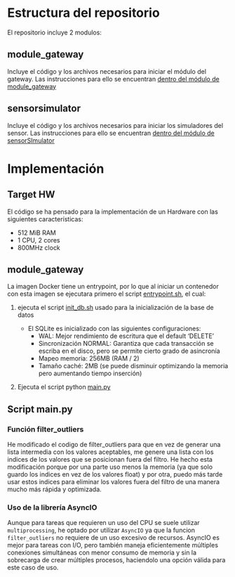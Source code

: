 # Estructura del repositorio
El repositorio incluye 2 modulos:
## module_gateway
Incluye el código y los archivos necesarios para iniciar el módulo del gateway.
Las instrucciones para ello se encuentran [dentro del módulo de module_gateway](/src/module_gateway/setup_gateway.md)

## sensorsimulator
Incluye el código y los archivos necesarios para iniciar los simuladores del sensor.
Las instrucciones para ello se encuentran [dentro del módulo de sensorSImulator](/src/sensorSimulator/setup_simulator.md)


# Implementación
## Target HW
El código se ha pensado para la implementación de un Hardware con las siguientes características:
- 512 MiB RAM
- 1 CPU, 2 cores
- 800MHz clock
  
## module_gateway
La imagen Docker tiene un entrypoint, por lo que al iniciar un contenedor con esta imagen se ejecutara primero el script [entrypoint.sh](/src/module_gateway/entrypoint.sh), el cual:
1. ejecuta el script [init_db.sh](/src/module_gateway/init_db.sh) usado para la inicialización de la base de datos
   - El SQLite es inicializado con las siguientes configuraciones:
     - WAL: Mejor rendimiento de escritura que el default ‘DELETE’
     - Sincronización NORMAL: Garantiza que cada transacción se escriba en el disco, pero se permite cierto grado de asincronía
     - Mapeo memoria: 256MB (RAM / 2)
     - Tamaño caché: 2MB (se puede disminuir optimizando la memoria pero aumentando tiempo inserción)
     
2. Ejecuta el script python [main.py](/src/module_gateway/main.py)

## Script main.py
### Función filter_outliers
He modificado el codigo de filter_outliers para que en vez de generar una lista intermedia
con los valores aceptables, me genere una lista con los indices de los valores que se posicionan fuera del 
filtro. 
He hecho esta modificación porque por una parte uso menos la memoria (ya que solo guardo los indices en vez de los valores float)
y por otra, puedo más tarde usar estos indices para eliminar los valores fuera del filtro de una manera
mucho más rápida y optimizada.

### Uso de la librería AsyncIO
Aunque para tareas que requieren un uso del CPU se suele utilizar `multiprocessing`, he optado por utilizar `AsyncIO` ya que la funcion `filter_outliers` no requiere de un uso excesivo de recursos. AsyncIO es mejor para tareas con I/O, pero también maneja eficientemente múltiples conexiones simultáneas con menor consumo de memoria y sin la sobrecarga de crear múltiples procesos, haciendolo una opción válida para este caso de uso.


